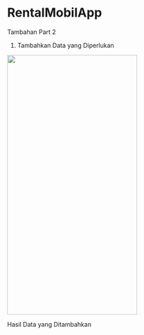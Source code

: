 # RentalMobilApp
 Tambahan Part 2

1. Tambahkan Data yang Diperlukan

 <img src = "https://github.com/RetyaPutri/RentalMobilApp/commit/2008aadd79963e7a3445362d13e4c36846be9215#diff-2d7bffa92057e602ec2cc6424b1938bfea159f4b0aece180536196eb190dff39" width = "300" height = "600">

   Hasil Data yang Ditambahkan

   

   

